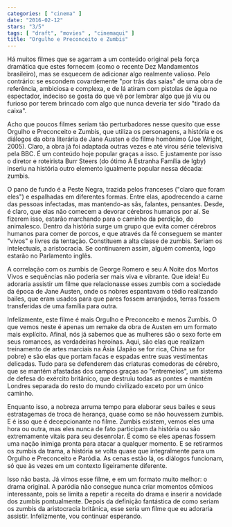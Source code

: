 ```yaml
---
categories: [ "cinema" ]
date: "2016-02-12"
stars: "3/5"
tags: [ "draft", "movies" , "cinemaqui" ]
title: "Orgulho e Preconceito e Zumbis"
---
```

Há muitos filmes que se agarram a um conteúdo original pela força
dramática que estes fornecem (como o recente Dez Mandamentos brasileiro),
mas se esquecem de adicionar algo realmente valioso. Pelo contrário: se
escondem covardemente "por trás das saias" de uma obra de referência,
ambiciosa e complexa, e de lá atiram com pistolas de água no espectador,
indeciso se gosta do que vê por lembrar algo que já viu ou furioso
por terem brincado com algo que nunca deveria ter sido "tirado da caixa".

Acho que poucos filmes seriam tão perturbadores nesse quesito que esse
Orgulho e Preconceito e Zumbis, que utiliza os personagens, a história
e os diálogos da obra literária de Jane Austen e do filme homônimo
(Joe Wright, 2005). Claro, a obra já foi adaptada outras vezes e até
virou série televisiva pela BBC. É um conteúdo hoje popular graças
a isso. E justamente por isso o diretor e roteirista Burr Steers (do
ótimo A Estranha Família de Igby) inseriu na história outro elemento
igualmente popular nessa década: zumbis.

O pano de fundo é a Peste Negra, trazida pelos franceses ("claro
que foram eles") e espalhadas em diferentes formas. Entre elas,
apodrecendo a carne das pessoas infectadas, mas mantendo-as sãs,
falantes, pensantes. Desde, é claro, que elas não comecem a devorar
cérebros humanos por aí. Se fizerem isso, estarão marchando para o
caminho da perdição, do animalesco. Dentro da história surge um grupo
que evita comer cérebros humanos para comer de porcos, e que através
da fé conseguem se manter "vivos" e livres da tentação. Constituem
a alta classe de zumbis. Seriam os intelectuais, a aristocracia. Se
continuarem assim, alguém comenta, logo estarão no Parlamento inglês.

A correlação com os zumbis de George Romero e seu A Noite dos Mortos
Vivos e sequências não poderia ser mais viva e vibrante. Que ideia! Eu
adoraria assistir um filme que relacionasse esses zumbis com a sociedade
da época de Jane Austen, onde os nobres espantavam o tédio realizando
bailes, que eram usados para que pares fossem arranjados, terras fossem
transferidas de uma família para outra.

Infelizmente, este filme é mais Orgulho e Preconceito e menos Zumbis. O
que vemos neste é apenas um remake da obra de Austen em um formato
mais explícito. Afinal, nós já sabemos que as mulheres são o sexo
forte em seus romances, as verdadeiras heroínas. Aqui, são elas que
realizam treinamento de artes marciais na Ásia (Japão se for rica,
China se for pobre) e são elas que portam facas e espadas entre suas
vestimentas delicadas. Tudo para se defenderem das criaturas comedoras de
cérebro, que se mantém afastadas dos campos graças ao "entremeios",
um sistema de defesa do exército britânico, que destruiu todas as
pontes e mantém Londres separada do resto do mundo civilizado exceto
por um único caminho.

Enquanto isso, a nobreza arruma tempo para elaborar seus bailes e seus
estratagemas de troca de herança, quase como se não houvessem zumbis. E
é isso que é decepcionante no filme. Zumbis existem, vemos eles uma
hora ou outra, mas eles nunca de fato participam da história ou são
extremamente vitais para seu desenrolar. É como se eles apenas fossem uma
nação inimiga pronta para atacar a qualquer momento. E se retirarmos
os zumbis da trama, a história se volta quase que integralmente para
um Orgulho e Preconceito e Paródia. As cenas estão lá, os diálogos
funcionam, só que às vezes em um contexto ligeiramente diferente.

Isso não basta. Já vimos esse filme, e em um formato muito melhor: o
drama original. A paródia não consegue nunca criar momentos cômicos
interessante, pois se limita a repetir a receita do drama e inserir a
novidade dos zumbis pontualmente. Depois da definição fantástica de
como seriam os zumbis da aristocracia britânica, esse seria um filme
que eu adoraria assistir. Infelizmente, vou continuar esperando.

